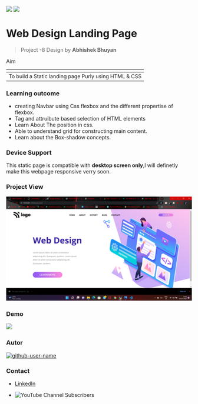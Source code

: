 ![](https://img.shields.io/badge/Made%20With-HTML%26CSS-red)
![](https://img.shields.io/badge/%E2%8C%9ATime-01H%3A10min%3A00S-blue)
# Web Design Landing Page
> Project -8 Design by **Abhishek Bhuyan**

<table>
      <th>
        <tr>Aim</tr>
      </th>
      <tbody>
        <td> To build a Static landing page Purly using HTML & CSS</td>
      </tbody>
</table>


### Learning outcome
- creating Navbar using Css flexbox and the different propertise of flexbox.
- Tag and attruibute based selection of HTML   elements
- Learn About The position in css.
- Able to understand grid for constructing main content.
- Learn about the Box-shadow concepts.


### Device Support
 This static page is compatible with **desktop screen only**,I will definetly make this webpage responsive verry soon. 

### Project View

![vew](screenshot.png)

### Demo
[![](https://img.shields.io/badge/Demo-visit-green)](https://developer-landing-page-project11.netlify.app/)

### Autor
<a href="https://github.com/MrBhuyan06"> <img src="https://github.com/github-user-name.png" alt="github-user-name" style="width:50px;"/></a>

### Contact
- [LinkedIn](https://www.linkedin.com/in/abhisekh-bhuyan-5605b3230/ )

- ![YouTube Channel Subscribers](https://img.shields.io/youtube/channel/subscribers/UCqFqCI5HGhKXR_IyNzFx8kg?style=social)
